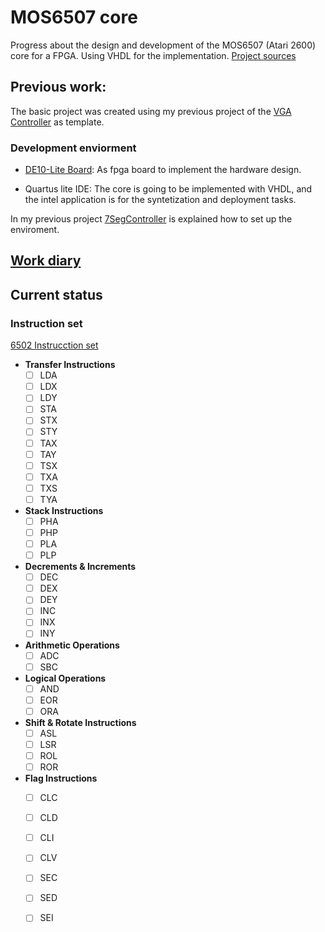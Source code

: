 # MOS6507 core
<link rel="stylesheet" type="text/css" href="/css/style.css">

Progress about the design and development of the MOS6507 (Atari 2600) core for a FPGA. Using VHDL for the implementation. [Project sources](https://github.com/DiscreteVic/MOS6507-HDL-core)

## Previous work:

The basic project was created using my previous project of the [VGA Controller](https://github.com/DiscreteVic/VGAController) as template. 

### Development enviorment

- [DE10-Lite Board](https://www.terasic.com.tw/cgi-bin/page/archive.pl?Language=English&No=1021): As fpga board to implement the hardware design.

- Quartus lite IDE: The core is going to be implemented with VHDL, and the intel application is for the syntetization and deployment tasks. 

In my previous project [7SegController](https://github.com/DiscreteVic/7SegController) is explained how to set up the enviroment.

## [Work diary](/MOS6507_core/WorkDiary.md)

## Current status
### Instruction set 

[6502 Instrucction set](https://www.masswerk.at/6502/6502_instruction_set.html#details)


- **Transfer Instructions**
  - [ ] LDA
  - [ ] LDX
  - [ ] LDY
  - [ ] STA
  - [ ] STX
  - [ ] STY
  - [ ] TAX
  - [ ] TAY
  - [ ] TSX
  - [ ] TXA
  - [ ] TXS
  - [ ] TYA

- **Stack Instructions**
  - [ ] PHA
  - [ ] PHP
  - [ ] PLA
  - [ ] PLP

- **Decrements & Increments**
  - [ ] DEC
  - [ ] DEX
  - [ ] DEY
  - [ ] INC
  - [ ] INX
  - [ ] INY

- **Arithmetic Operations**
  - [ ] ADC
  - [ ] SBC

- **Logical Operations**
  - [ ] AND
  - [ ] EOR
  - [ ] ORA

- **Shift & Rotate Instructions**
  - [ ] ASL
  - [ ] LSR
  - [ ] ROL
  - [ ] ROR

- **Flag Instructions**
  - [ ] CLC
  - [ ] CLD
  - [ ] CLI
  - [ ] CLV
  - [ ] SEC
  - [ ] SED
  - [ ] SEI



